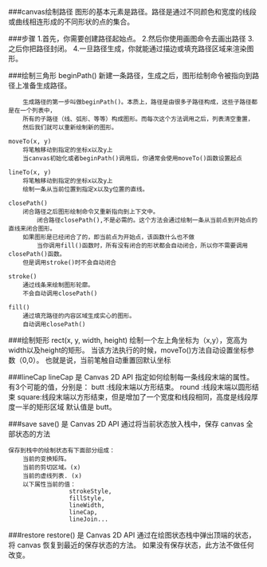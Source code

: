 ###canvas绘制路径
	图形的基本元素是路径。路径是通过不同颜色和宽度的线段或曲线相连形成的不同形状的点的集合。
	
###步骤
	1.首先，你需要创建路径起始点。
	2.然后你使用画图命令去画出路径
	3.之后你把路径封闭。
	4.一旦路径生成，你就能通过描边或填充路径区域来渲染图形。
	
###绘制三角形
	beginPath()
		新建一条路径，生成之后，图形绘制命令被指向到路径上准备生成路径。
		
		生成路径的第一步叫做beginPath()。本质上，路径是由很多子路径构成，这些子路径都是在一个列表中，
		所有的子路径（线、弧形、等等）构成图形。而每次这个方法调用之后，列表清空重置，
		然后我们就可以重新绘制新的图形。
	
	moveTo(x, y)
		将笔触移动到指定的坐标x以及y上
		当canvas初始化或者beginPath()调用后，你通常会使用moveTo()函数设置起点
		
	lineTo(x, y)
		将笔触移动到指定的坐标x以及y上
		绘制一条从当前位置到指定x以及y位置的直线。
	
	closePath()
		闭合路径之后图形绘制命令又重新指向到上下文中。
			闭合路径closePath(),不是必需的。这个方法会通过绘制一条从当前点到开始点的直线来闭合图形。
		如果图形是已经闭合了的，即当前点为开始点，该函数什么也不做
			当你调用fill()函数时，所有没有闭合的形状都会自动闭合，所以你不需要调用closePath()函数。
		但是调用stroke()时不会自动闭合
		
	stroke()
		通过线条来绘制图形轮廓。
		不会自动调用closePath()
		
	fill()
		通过填充路径的内容区域生成实心的图形。
		自动调用closePath()
		
###绘制矩形
	rect(x, y, width, height)
		绘制一个左上角坐标为（x,y），宽高为width以及height的矩形。
		当该方法执行的时候，moveTo()方法自动设置坐标参数（0,0）。
		也就是说，当前笔触自动重置回默认坐标
		
###lineCap
	lineCap 是 Canvas 2D API 指定如何绘制每一条线段末端的属性。
	有3个可能的值，分别是：
		butt  :线段末端以方形结束。 
		round :线段末端以圆形结束
		square:线段末端以方形结束，但是增加了一个宽度和线段相同，高度是线段厚度一半的矩形区域
	默认值是 butt。
		
###save
	save() 是 Canvas 2D API 通过将当前状态放入栈中，保存 canvas 全部状态的方法
	
	保存到栈中的绘制状态有下面部分组成：
		当前的变换矩阵。
		当前的剪切区域。(x)
		当前的虚线列表. (x)
		以下属性当前的值： 
		             strokeStyle, 
					 fillStyle,  
					 lineWidth, 
					 lineCap, 
					 lineJoin...
					 
###restore
	restore() 是 Canvas 2D API 通过在绘图状态栈中弹出顶端的状态，将 canvas 恢复到最近的保存状态的方法。 
	如果没有保存状态，此方法不做任何改变。	
	


		
		
		
